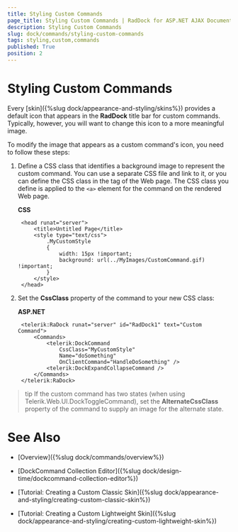```yaml
---
title: Styling Custom Commands
page_title: Styling Custom Commands | RadDock for ASP.NET AJAX Documentation
description: Styling Custom Commands
slug: dock/commands/styling-custom-commands
tags: styling,custom,commands
published: True
position: 2
---
```


# Styling Custom Commands


Every [skin]({%slug dock/appearance-and-styling/skins%}) provides a default icon that appears in the **RadDock** title bar for custom commands. Typically, however, you will want to change this icon to a more meaningful image.

To modify the image that appears as a custom command's icon, you need to follow these steps:

1. Define a CSS class that identifies a background image to represent the custom command. You can use a separate CSS file and link to it, or you can define the CSS class in the <head> tag of the Web page. The CSS class you define is applied to the `<a>` element for the command on the rendered Web page.

	**CSS**

		<head runat="server">
		    <title>Untitled Page</title>
		    <style type="text/css">
		        .MyCustomStyle
		        {
		            width: 15px !important;
		            background: url(../MyImages/CustomCommand.gif) !important;
		        }
		    </style>
		</head>

1. Set the **CssClass** property of the command to your new CSS class:

	**ASP.NET**

		<telerik:RaDock runat="server" id="RadDock1" text="Custom Command">  
			<Commands>    
				<telerik:DockCommand 
					CssClass="MyCustomStyle"        
					Name="doSomething"        
					OnClientCommand="HandleDoSomething" />    
				<telerik:DockExpandCollapseCommand />  
			</Commands>
		</telerik:RaDock>

>tip If the custom command has two states (when using Telerik.Web.UI.DockToggleCommand), set the **AlternateCssClass** property of the command to supply an image for the alternate state.

# See Also

 * [Overview]({%slug dock/commands/overview%})

 * [DockCommand Collection Editor]({%slug dock/design-time/dockcommand-collection-editor%})

 * [Tutorial: Creating a Custom Classic Skin]({%slug dock/appearance-and-styling/creating-custom-classic-skin%})

 * [Tutorial: Creating a Custom Lightweight Skin]({%slug dock/appearance-and-styling/creating-custom-lightweight-skin%})